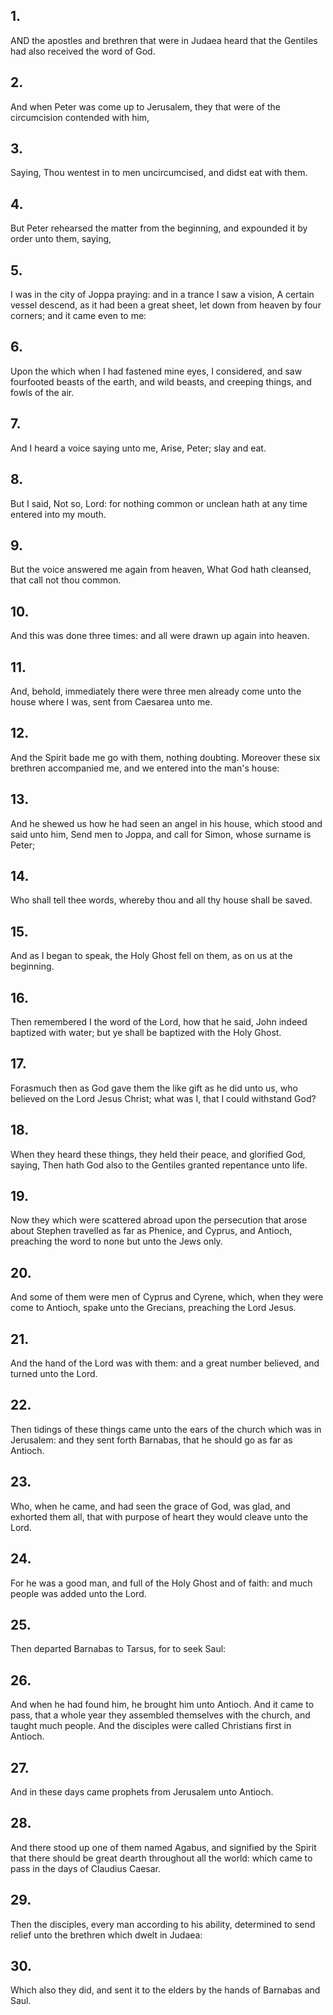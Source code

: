 ## 1.
AND the apostles and brethren that were in Judaea heard that the Gentiles had also received the word of God.
## 2.
And when Peter was come up to Jerusalem, they that were of the circumcision contended with him,
## 3.
Saying, Thou wentest in to men uncircumcised, and didst eat with them.
## 4.
But Peter rehearsed the matter from the beginning, and expounded it by order unto them, saying,
## 5.
I was in the city of Joppa praying: and in a trance I saw a vision, A certain vessel descend, as it had been a great sheet, let down from heaven by four corners; and it came even to me:
## 6.
Upon the which when I had fastened mine eyes, I considered, and saw fourfooted beasts of the earth, and wild beasts, and creeping things, and fowls of the air.
## 7.
And I heard a voice saying unto me, Arise, Peter; slay and eat.
## 8.
But I said, Not so, Lord: for nothing common or unclean hath at any time entered into my mouth.
## 9.
But the voice answered me again from heaven, What God hath cleansed, that call not thou common.
## 10.
And this was done three times: and all were drawn up again into heaven.
## 11.
And, behold, immediately there were three men already come unto the house where I was, sent from Caesarea unto me.
## 12.
And the Spirit bade me go with them, nothing doubting. Moreover these six brethren accompanied me, and we entered into the man's house:
## 13.
And he shewed us how he had seen an angel in his house, which stood and said unto him, Send men to Joppa, and call for Simon, whose surname is Peter;
## 14.
Who shall tell thee words, whereby thou and all thy house shall be saved.
## 15.
And as I began to speak, the Holy Ghost fell on them, as on us at the beginning.
## 16.
Then remembered I the word of the Lord, how that he said, John indeed baptized with water; but ye shall be baptized with the Holy Ghost.
## 17.
Forasmuch then as God gave them the like gift as he did unto us, who believed on the Lord Jesus Christ; what was I, that I could withstand God?
## 18.
When they heard these things, they held their peace, and glorified God, saying, Then hath God also to the Gentiles granted repentance unto life.
## 19.
Now they which were scattered abroad upon the persecution that arose about Stephen travelled as far as Phenice, and Cyprus, and Antioch, preaching the word to none but unto the Jews only.
## 20.
And some of them were men of Cyprus and Cyrene, which, when they were come to Antioch, spake unto the Grecians, preaching the Lord Jesus.
## 21.
And the hand of the Lord was with them: and a great number believed, and turned unto the Lord.
## 22.
Then tidings of these things came unto the ears of the church which was in Jerusalem: and they sent forth Barnabas, that he should go as far as Antioch.
## 23.
Who, when he came, and had seen the grace of God, was glad, and exhorted them all, that with purpose of heart they would cleave unto the Lord.
## 24.
For he was a good man, and full of the Holy Ghost and of faith: and much people was added unto the Lord.
## 25.
Then departed Barnabas to Tarsus, for to seek Saul:
## 26.
And when he had found him, he brought him unto Antioch. And it came to pass, that a whole year they assembled themselves with the church, and taught much people. And the disciples were called Christians first in Antioch.
## 27.
And in these days came prophets from Jerusalem unto Antioch.
## 28.
And there stood up one of them named Agabus, and signified by the Spirit that there should be great dearth throughout all the world: which came to pass in the days of Claudius Caesar.
## 29.
Then the disciples, every man according to his ability, determined to send relief unto the brethren which dwelt in Judaea:
## 30.
Which also they did, and sent it to the elders by the hands of Barnabas and Saul.
